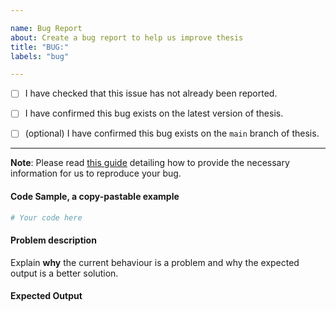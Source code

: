 ```yaml
---

name: Bug Report
about: Create a bug report to help us improve thesis
title: "BUG:"
labels: "bug"

---
```


- [ ] I have checked that this issue has not already been reported.

- [ ] I have confirmed this bug exists on the latest version of thesis.

- [ ] (optional) I have confirmed this bug exists on the `main` branch of thesis.

---

**Note**: Please read [this
guide](https://matthewrocklin.com/blog/work/2018/02/28/minimal-bug-reports) detailing
how to provide the necessary information for us to reproduce your bug.

#### Code Sample, a copy-pastable example

```python
# Your code here
```

#### Problem description

Explain **why** the current behaviour is a problem and why the expected output is a
better solution.

#### Expected Output
